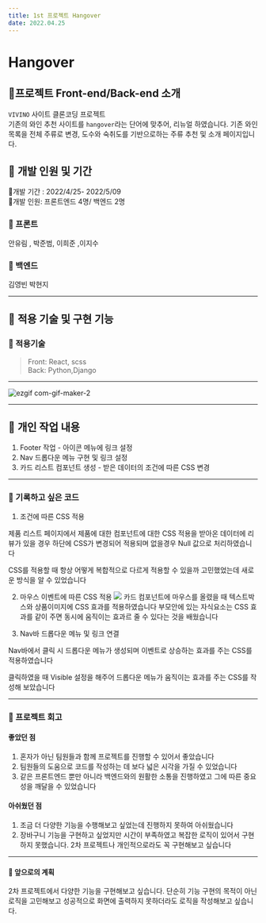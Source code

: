 ```yaml
---
title: 1st 프로젝트 Hangover
date: 2022.04.25
---
```


# Hangover

## 🍻프로젝트 Front-end/Back-end 소개

`VIVINO` 사이트 클론코딩 프로젝트  
기존의 와인 추천 사이트를 `hangover`라는 단어에 맞추어, 리뉴얼 하였습니다.
기존 와인 목록을 전체 주류로 변경, 도수와 숙취도를 기반으로하는 주류 추천 및 소개 페이지입니다.

## 🍻 개발 인원 및 기간

🍻개발 기간 : 2022/4/25- 2022/5/09  
🍻개발 인원: 프론트엔드 4명/ 백엔드 2명

### 🍻 프론트

안유림 , 박준범, 이희준 ,이지수

### 🍻 백엔드

김영빈 박현지

---

## 🍻 적용 기술 및 구현 기능

### 🍻 적용기술

> Front: React, scss  
> Back: Python,Django

---
![ezgif com-gif-maker-2](https://user-images.githubusercontent.com/100202039/167241822-a1b7a375-05be-4aa3-ab3d-a53bb4c19158.gif)

---
## 🍻 개인 작업 내용
1. Footer 작업 - 아이콘 메뉴에 링크 설정
2. Nav 드롭다운 메뉴 구현 및 링크 설정
3. 카드 리스트 컴포넌트 생성  - 받은 데이터의 조건에 따른 CSS 변경

---
### 🍻 기록하고 싶은 코드

1. 조건에 따른 CSS 적용

제품 리스트 페이지에서 제품에 대한 컴포넌트에 대한 CSS 적용을 받아온 데이터에 리뷰가 있을 경우 하단에 CSS가 변경되어 적용되며 없을경우 Null 값으로 처리하였습니다

CSS를 적용할 때 항상 어떻게 복합적으로 다르게 적용할 수 있을까 고민했었는데 새로운 방식을 알 수 있었습니다

2. 마우스 이벤트에 따른 CSS 적용
![](https://velog.velcdn.com/images/beom_pie/post/ca61ffc8-623c-404d-ab31-1fa579dec777/image.png)
카드 컴포넌트에 마우스를 올렸을 때 텍스트박스와 상품이미지에  CSS 효과를 적용하였습니다
부모안에 있는 자식요소는 CSS 효과를 같이 주면 동시에 움직이는 효과르 줄 수 있다는 것을 배웠습니다


3. Nav바 드롭다운 메뉴 및 링크 연결

Nav바에서 클릭 시 드롭다운 메뉴가 생성되며 이벤트로 상승하는 효과를 주는 CSS를 적용하였습니다

클릭하였을 때 Visible 설정을 해주어 드롭다운 메뉴가 움직이는 효과를 주는 CSS를 작성해 보았습니다

---
### 🍻 프로젝트 회고

#### 좋았던 점
1. 혼자가 아닌 팀원들과 함께 프로젝트를 진행할 수 있어서 좋았습니다
2. 팀원들의 도움으로 코드를 작성하는 데 보다 넓은 시각을 가질 수 있었습니다
3. 같은 프론트엔드 뿐만 아니라 백엔드와의 원활한 소통을 진행하였고 그에 따른 중요성을 깨달을 수 있었습니다

#### 아쉬웠던 점
1. 조금 더 다양한 기능을 수행해보고 싶었는데 진행하지 못하여 아쉬웠습니다
2. 장바구니 기능을 구현하고 싶었지만 시간이 부족하였고 복잡한 로직이 있어서 구현하지 못했습니다. 2차 프로젝트나 개인적으로라도 꼭 구현해보고 싶습니다

---
#### 🍻 앞으로의 계획
2차 프로젝트에서 다양한 기능을 구현해보고 싶습니다. 단순히 기능 구현의 목적이 아닌 로직을 고민해보고 성공적으로 화면에 출력하지 못하더라도 로직을 작성해보고 싶습니다.

